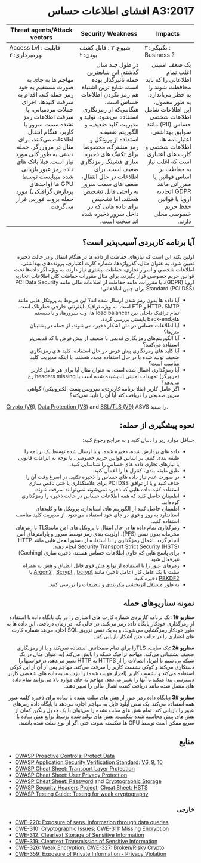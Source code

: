 # <div dir="rtl" align="right">A3:2017 افشای اطلاعات حساس</div>

| Threat agents/Attack vectors | Security Weakness | Impacts |
| -- | -- | -- |
| Access Lvl : قابلیت بهره‌برداری: ۲ | شیوع: ۳ : قابل کشف بودن: ۲ | تکنیکی: ۳ : Business ? |
| <div dir="rtl" align="right">مهاجم ها به جای به صورت مستقیم به خود رمز حمله کند، اقدام به سرقت کلیدها، اجرای حملات مردمیانی، یا سرقت اطلاعات رمز نشده سمت سرور یا کاربر، هنگام انتقال اطلاعات می‌کنند، برای مثال در مروررگر. حمله دستی به طور کلی مورد نیاز است. قبلا بانک های داده رمز عبور بازیابی شده میبایست توسط GPU ها (واحدهای پردازش گرافیکی) مورد حمله بروت فورس قرار می‌گرفت.</div> | <div dir="rtl" align="right"> در طول چند سال گذشته، این شایعترین حمله تأثیرگذار بوده است. شایع ترین اشتباه هم رمز نکردن اطلاعات حساس است. هنگامی‌که از رمزنگاری استفاده می‌شود، تولید و مدیریت کلید ضعیف، و الگوریتم ضعیف، استفاده از پروتکل و رمز مشترک، مخصوصا برای تکنیک های ذخیره سازی هشینگ رمزنگاری ضعیف است. برای اطلاعات در حال انتقال، ضعف های سمت سرور به راحتی قابل تشخیص هستند. اما تشخیص برای داده هایی که در داخل سرور ذخیره شده اند سخت است. </div> | <div dir="rtl" align="right">یک ضعف امنیتی اغلب تمام اطلاعاتی را که باید محافظت شوند را به خطر می‌اندازد. به طور معمول، این اطلاعات شامل اطلاعات شخصی حساس (PII) مانند سوابق بهداشتی، اعتبارنامه ها، اطلاعات شخصی و کارت های اعتباری است که اغلب نیاز به حفاظت بر اساس قوانین یا مقرراتی مانند GDPR اتحادیه اروپا یا قوانین حفظ حریم خصوصی محلی دارند.</div> |

## <div dir="rtl" align="right">آیا برنامه کاربردی آسیب‌پذیر است؟</div>

<p dir="rtl" align="right">اولین نکته این است که نیازهای حفاظت از داده ها در هنگام انتقال و در حالت ذخیره تعیین شود. به عنوان مثال، گذرواژه‌ها، شماره کارت اعتباری، پرونده‌های بهداشتی، اطلاعات شخصی و اسرار تجاری، حفاظت بیشتری نیاز دارند، به ویژه اگر داده‌ها تحت قوانین حریم خصوصی قرار بگیرند، برای مثال مقررات حفاظت کلی اطلاعات اتحادیه اروپا (GDPR)، یا مقررات، مانند حفاظت از اطلاعات مالی مانند PCI Data Security Standard (PCI DSS)  برای چنین اطلاعاتی:</p>

<ul dir="rtl" align="right">
  <li>آیا داده ها بدون رمز شدن ارسال شده اند؟ این مربوط به پروتکل هایی مانند HTTP، SMTP و FTP است. به ویژه ترافیک اینترنتی خارجی خطرناک است. تمام ترافیک داخلی بین load balancer ها، وب سرورها، و یا سیستم هایback-end بایستی بررسی گردد.</li>
  <li>آیا اطلاعات حساس در متن آشکار ذخیره می‌شوند، از جمله در پشتیبان متن‌ها؟</li>
  <li>آیا الگوریتم‌های رمزنگاری قدیمی ‌یا ضعیف از پیش فرض یا کد قدیمی‌تر استفاده می‌کنند؟</li>
  <li>آیا کلید های رمزنگاری پیش فرض در حال استفاده، کلید های رمزنگاری ضعیف تولید شده یا در حال استفاده مجدد هستند، یا اینکه مدیریت کلید مناسب است؟</li>
  <li>آیا رمزگذاری اعمال شده است، به عنوان مثال آیا برای هر عامل کاربر (مرورگر) تمهیدات امنیتی اندیشیده شده است یا headers missing رخ می‌دهد؟ </li>
  <li>اگر عامل کاربر (مثلا برنامه کاربردی، سرویس پست الکترونیکی) گواهی سرور صحیحی را دریافت کند آیا آن را تأیید نمی‌کند؟</li>
</ul>

[Crypto (V6)](https://github.com/OWASP/ASVS/blob/v4.0.2/4.0/en/0x14-V6-Cryptography.md), [Data Protection (V8)](https://github.com/OWASP/ASVS/blob/v4.0.2/4.0/en/0x16-V8-Data-Protection.md) and [SSL/TLS (V9)](https://github.com/OWASP/ASVS/blob/v4.0.2/4.0/en/0x17-V9-Communications.md) ASVS را ببینید.

## <div dir="rtl" align="right">نحوه پیشگیری از حمله:</div>

<p dir="rtl" align="right">حداقل موارد زیر را دنبال کنید و به مراجع رجوع کنید: </p>

<ul dir="rtl" align="right">
  <li>داده های پردازش شده، ذخیره شده، و یا ارسال شده توسط یک برنامه را طبقه بندی کنیم. بر اساس قوانین حریم خصوصی، با توجه به الزامات قانونی یا نیازهای تجاری داده های حساس را شناسایی کنید. 
 </li>
  <li>طبق طبقه بندی، کنترل ها را اعمال کنید.</li>
  <li>در صورت عدم نیاز داده های حساس را ذخیره نکنید. در اسرع وقت آن را حذف کنید و یا از توافق PCI DSS برای علامتگذاری یا حتی ناقص سازی استفاده کنید. داده هایی که ذخیره نمی‌شوند نمی‌توانند سرقت شوند.</li>
  <li>اطمینان حاصل کنید که همه اطلاعات حساس در حالت ذخیره را رمزگذاری کرده‌اید.</li>
  <li>اطمینان حاصل کنید از الگوریتم های استاندارد، پروتکل ها و کلیدهای استاندارد به روز و قوی در جای خود استفاده می‌شود. از مدیریت کلید مناسب استفاده کنید.</li>
  <li>رمزگذاری تمام داده ها در حال انتقال با پروتکل های امن مانندTLS  با رمزهای محرمانه بدون نقص (PFS)، اولویت بندی رمز توسط سرور و پارامترهای امن انجام گردد. اعمال رمزگذاری را با استفاده از دستورالعمل هایی مانند HTTP Security Transport Strict Security (HSTS) انجام دهید.</li>
  <li>برای پاسخ هایی که حاوی اطلاعات حساس هستند، ذخیره سازی (Caching) غیرفعال شود. </li>
  <li>
    رمزهای عبور را با استفاده از توابع هش قوی قابل انطباق و هش به همراه سلت با یک عامل کار (عامل تاخیر) مانند <a href="https://github.com/p-h-c/phc-winner-argon2">Argon2</a> , <a href="https://wikipedia.org/wiki/Scrypt">Scrypt</a> , <a href="https://wikipedia.org/wiki/Bcrypt">bcrypt</a> یا  <a href="https://wikipedia.org/wiki/PBKDF2">PBKDF2</a> ذخیره کنید.</li>
  <li>به طور مستقل اثربخشی پیکربندی و تنظیمات را بررسی کنید.</li>
</ul>

## <div dir="rtl" align="right">نمونه‌ سناریوهای حمله</div>

<p dir="rtl" align="right"><strong>سناریو #1 :</strong>یک برنامه کاربردی شماره کارت های اعتباری را در یک پایگاه داده با استفاده از رمزگذاری خودکار پایگاه داده رمز می‌کند. در حالی که، در زمان دریافت، این داده ها به طور خودکار رمزگشایی می‌شوند، و به یک نقص تزریق SQL اجازه می‌هد شماره کارت های اعتباری را در حالت متن آشکار بازیابی کند.</p>

<p dir="rtl" align="right"><strong>سناریو #2 :</strong>یک سایت، TLSرا برای تمام صفحاتش استفاده نمی‌کند و یا از رمزنگاری ضعیف پشتیبانی می‌کند. مهاجم ترافیک شبکه را پایش می‎‌کند (به عنوان مثال در یک شبکه بی سیم نا امن)، اتصالات را از HTTPS  به HTTP تغییر می‌دهد، در‌خواستها را دستکاری می‌کند و کوکی نشست کاربر را سرقت می‌کند. مهاجم پس از آن از این کوکی استفاده می‌کند و نشست کاربر (احراز هویت شده) را دزدیده، به داده های شخصی کاربر دسترسی پیدا میکند یا آنها را تغییر می‌دهد. مهاجم به جای موارد بالا می‌توانند تمام داده های منتقل شده مانند دریافت کننده انتقال مالی را تغییر دهند.</p>

<p dir="rtl" align="right"><strong>سناریو #3 :</strong>پایگاه داده رمز عبور از هش های سلت نشده یا ساده برای ذخیره کلمه عبور همه استفاده می‌کند. یک نقص آپلود فایل به مهاجم اجازه می‌دهد تا پایگاه داده رمزهای عبور را بازیابی کند. تمام هش های سلت نشده را می‌توان با یک جدول رنگین کمان از هش های پیش محاسبه شده شکست. هش های تولید شده توسط توابع هش ساده یا سریع ممکن است توسط GPU ها شکسته شوند، حتی اگر از نوع سلت شده باشند.</p>

## <div dir="rtl" align="right">منابع</div>

* [OWASP Proactive Controls: Protect Data](https://owasp.org/www-project-proactive-controls/v3/en/c8-protect-data-everywhere)
* [OWASP Application Security Verification Standard](https://owasp.org/www-project-application-security-verification-standard/): [V6](https://github.com/OWASP/ASVS/blob/v4.0.2/4.0/en/0x14-V6-Cryptography.md), [9](https://github.com/OWASP/ASVS/blob/v4.0.2/4.0/en/0x16-V8-Data-Protection.md), [10](https://github.com/OWASP/ASVS/blob/v4.0.2/4.0/en/0x17-V9-Communications.md)
* [OWASP Cheat Sheet: Transport Layer Protection](https://cheatsheetseries.owasp.org/cheatsheets/Transport_Layer_Protection_Cheat_Sheet.html)
* [OWASP Cheat Sheet: User Privacy Protection](https://cheatsheetseries.owasp.org/cheatsheets/User_Privacy_Protection_Cheat_Sheet.html)
* [OWASP Cheat Sheet: Password](https://cheatsheetseries.owasp.org/cheatsheets/Password_Storage_Cheat_Sheet.html) and [Cryptographic Storage](https://cheatsheetseries.owasp.org/cheatsheets/Cryptographic_Storage_Cheat_Sheet.html)
* [OWASP Security Headers Project](https://owasp.org/www-project-secure-headers/); [Cheat Sheet: HSTS](https://cheatsheetseries.owasp.org/cheatsheets/HTTP_Strict_Transport_Security_Cheat_Sheet.html)
* [OWASP Testing Guide: Testing for weak cryptography](https://owasp.org/www-project-web-security-testing-guide/latest/4-Web_Application_Security_Testing/09-Testing_for_Weak_Cryptography/README)

### <div dir="rtl" align="right">خارجی</div>

* [CWE-220: Exposure of sens. information through data queries](https://cwe.mitre.org/data/definitions/220.html)
* [CWE-310: Cryptographic Issues](https://cwe.mitre.org/data/definitions/310.html); [CWE-311: Missing Encryption](https://cwe.mitre.org/data/definitions/311.html)
* [CWE-312: Cleartext Storage of Sensitive Information](https://cwe.mitre.org/data/definitions/312.html)
* [CWE-319: Cleartext Transmission of Sensitive Information](https://cwe.mitre.org/data/definitions/319.html)
* [CWE-326: Weak Encryption](https://cwe.mitre.org/data/definitions/326.html); [CWE-327: Broken/Risky Crypto](https://cwe.mitre.org/data/definitions/327.html)
* [CWE-359: Exposure of Private Information - Privacy Violation](https://cwe.mitre.org/data/definitions/359.html)
